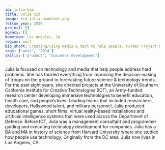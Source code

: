 ```yaml
---
id: julia-kim
title: Julia Kim
image: kim-julia-headshot.png
fellow_year: 2014
project: []
agency: []
hometown: Los Angeles, CA
region: west
bio_short: Creating/using media & tech to help people. Former Project Leader, USC Institute for Creative Technologies. History of Science/Harvard Univ.
tags: ['west', '2014']
skills: ['product', 'business development']
---
```


 Julia is focused on technology and media that help people address hard problems. She has tackled everything from improving the decision-making of troops on the ground to forecasting future science & technology trends. For the past eight years, she directed projects at the University of Southern California Institute for Creative Technologies (ICT), an Army-funded research center developing immersive technologies to benefit education, health care, and people’s lives. Leading teams that included researchers, developers, Hollywood talent, and military personnel, Julia produced educational games, short films, virtual reality-based installations and artificial intelligence systems that were used across the Department of Defense. Before ICT, Julia was a management consultant and programmer guiding and executing technology development for companies. Julia has a BA and MA in history of science from Harvard University where she studied how people use technology. Originally from the DC area, Julia now lives in Los Angeles, CA.
